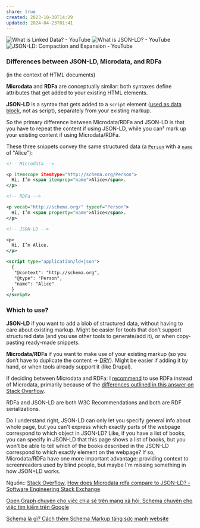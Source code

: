 ```yaml
---
share: true
created: 2023-10-30T14:29
updated: 2024-04-23T01:41
---
```

![What is Linked Data? - YouTube](https://youtu.be/4x_xzT5eF5Q?si=pKxW5p19YSQkBrxS)
![What is JSON-LD? - YouTube](https://youtu.be/vioCbTo3C-4?si=IIS-mzulM5qAWj3O)
![JSON-LD: Compaction and Expansion - YouTube](https://youtu.be/Tm3fD89dqRE?si=p01fOi2aYxAH6x_J)

### Differences between JSON-LD, Microdata, and RDFa

(in the context of HTML documents)

**Microdata** and **RDFa** are conceptually similar: both syntaxes define attributes that get added to your existing HTML elements.

**JSON-LD** is a syntax that gets added to a `script` element ([used as data block](https://stackoverflow.com/a/30798784/1591669), not as script), separately from your existing markup.

So the primary difference between Microdata/RDFa and JSON-LD is that you have to repeat the content if using JSON-LD, while you can² mark up your existing content if using Microdata/RDFa.

These three snippets convey the same structured data (a [`Person`](http://schema.org/Person) with a [`name`](http://schema.org/name) of "Alice"):

```xml
<!-- Microdata -->

<p itemscope itemtype="http://schema.org/Person">
  Hi, I’m <span itemprop="name">Alice</span>.
</p>
```

```xml
<!-- RDFa -->

<p vocab="http://schema.org/" typeof="Person">
  Hi, I’m <span property="name">Alice</span>.
</p>
```

```xml
<!-- JSON-LD -->

<p>
  Hi, I’m Alice.
</p>

<script type="application/ld+json">
  {
   "@context": "http://schema.org",
   "@type": "Person",
   "name": "Alice"
  }
</script>
```

### Which to use?

**JSON-LD** if you want to add a blob of structured data, without having to care about existing markup. Might be easier for tools that don’t support structured data (and you use other tools to generate/add it), or when copy-pasting ready-made snippets.

**Microdata/RDFa** if you want to make use of your existing markup (so you don’t have to duplicate the content → [DRY](https://en.wikipedia.org/wiki/Don't_repeat_yourself "Don't repeat yourself")). Might be easier if adding it by hand, or when tools already support it (like Drupal).

If deciding between Microdata and RDFa: I [recommend](https://stackoverflow.com/a/14501684/1591669) to use RDFa instead of Microdata, primarily because of the [differences outlined in this answer on Stack Overflow](https://stackoverflow.com/a/25888436/1591669).

RDFa and JSON-LD are both W3C Recommendations and both are RDF serializations.


Do I understand right, JSON-LD can only let you specify general info about whole page, but you can't express which exactly parts of the webpage correspond to which object in JSON-LD? Like, if you have a list of books, you can specify in JSON-LD that this page shows a list of books, but you won't be able to tell which of the books described in the JSON-LD correspond to which exactly element on the webpage? If so, Microdata/RDFa have one more important advantage: providing context to screenreaders used by blind people, but maybe I'm missing something in how JSON+LD works.

Nguồn:: [Stack Overflow](../../%E2%9C%8D%EF%B8%8FL%E1%BA%ADp%20tr%C3%ACnh/%CE%9E%20Ngu%E1%BB%93n%20v%C3%A0%20t%C3%A0i%20nguy%C3%AAn%20h%E1%BB%97%20tr%E1%BB%A3/%CE%9E%20Ngu%E1%BB%93n/Stack%20Overflow.md), [How does Microdata rdfa compare to JSON-LD? - Software Engineering Stack Exchange](https://softwareengineering.stackexchange.com/questions/328567/how-does-microdata-rdfa-compare-to-json-ld#comment981918_328711)

[Open Graph chuyên cho việc chia sẻ trên mạng xã hội. Schema chuyên cho việc tìm kiếm trên Google](./Open%20Graph%20chuy%C3%AAn%20cho%20vi%E1%BB%87c%20chia%20s%E1%BA%BB%20tr%C3%AAn%20m%E1%BA%A1ng%20x%C3%A3%20h%E1%BB%99i.%20Schema%20chuy%C3%AAn%20cho%20vi%E1%BB%87c%20t%C3%ACm%20ki%E1%BA%BFm%20tr%C3%AAn%20Google.md)

[Schema là gì? Cách thêm Schema Markup tăng sức mạnh website](https://vietnix.vn/schema-la-gi/)